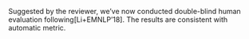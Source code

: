 
Suggested by the reviewer, we’ve now conducted double-blind human evaluation following[Li+EMNLP’18]. The results are consistent with automatic metric.
